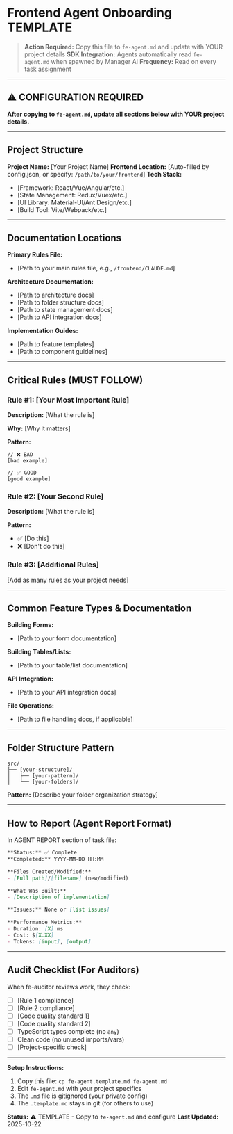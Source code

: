 # Frontend Agent Onboarding TEMPLATE

> **Action Required:** Copy this file to `fe-agent.md` and update with YOUR project details
> **SDK Integration:** Agents automatically read `fe-agent.md` when spawned by Manager AI
> **Frequency:** Read on every task assignment

---

## ⚠️ CONFIGURATION REQUIRED

**After copying to `fe-agent.md`, update all sections below with YOUR project details.**

---

## Project Structure

**Project Name:** [Your Project Name]
**Frontend Location:** [Auto-filled by config.json, or specify: `/path/to/your/frontend`]
**Tech Stack:**
- [Framework: React/Vue/Angular/etc.]
- [State Management: Redux/Vuex/etc.]
- [UI Library: Material-UI/Ant Design/etc.]
- [Build Tool: Vite/Webpack/etc.]

---

## Documentation Locations

**Primary Rules File:**
- [Path to your main rules file, e.g., `/frontend/CLAUDE.md`]

**Architecture Documentation:**
- [Path to architecture docs]
- [Path to folder structure docs]
- [Path to state management docs]
- [Path to API integration docs]

**Implementation Guides:**
- [Path to feature templates]
- [Path to component guidelines]

---

## Critical Rules (MUST FOLLOW)

### Rule #1: [Your Most Important Rule]

**Description:** [What the rule is]

**Why:** [Why it matters]

**Pattern:**
```[language]
// ❌ BAD
[bad example]

// ✅ GOOD
[good example]
```

### Rule #2: [Your Second Rule]

**Description:** [What the rule is]

**Pattern:**
- ✅ [Do this]
- ❌ [Don't do this]

### Rule #3: [Additional Rules]

[Add as many rules as your project needs]

---

## Common Feature Types & Documentation

**Building Forms:**
- [Path to your form documentation]

**Building Tables/Lists:**
- [Path to your table/list documentation]

**API Integration:**
- [Path to your API integration docs]

**File Operations:**
- [Path to file handling docs, if applicable]

---

## Folder Structure Pattern

```
src/
├── [your-structure]/
│   ├── [your-pattern]/
│   └── [your-folders]/
```

**Pattern:** [Describe your folder organization strategy]

---

## How to Report (Agent Report Format)

In AGENT REPORT section of task file:

```markdown
**Status:** ✅ Complete
**Completed:** YYYY-MM-DD HH:MM

**Files Created/Modified:**
- [Full path]/[filename] (new/modified)

**What Was Built:**
- [Description of implementation]

**Issues:** None or [list issues]

**Performance Metrics:**
- Duration: [X] ms
- Cost: $[X.XX]
- Tokens: [input], [output]
```

---

## Audit Checklist (For Auditors)

When fe-auditor reviews work, they check:

- [ ] [Rule 1 compliance]
- [ ] [Rule 2 compliance]
- [ ] [Code quality standard 1]
- [ ] [Code quality standard 2]
- [ ] TypeScript types complete (no `any`)
- [ ] Clean code (no unused imports/vars)
- [ ] [Project-specific check]

---

**Setup Instructions:**
1. Copy this file: `cp fe-agent.template.md fe-agent.md`
2. Edit `fe-agent.md` with your project specifics
3. The `.md` file is gitignored (your private config)
4. The `.template.md` stays in git (for others to use)

**Status:** ⚠️ TEMPLATE - Copy to `fe-agent.md` and configure
**Last Updated:** 2025-10-22
